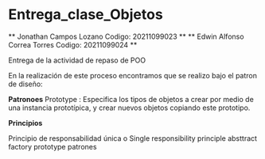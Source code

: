 # Entrega_clase_Objetos

** Jonathan Campos Lozano Codigo: 20211099023 **
** Edwin Alfonso Correa Torres Codigo: 20211099024 **


Entrega de la actividad de repaso de POO

En la realización de este proceso encontramos que se realizo bajo el patron de diseño:

**Patronoes**
Prototype : Especifica los tipos de objetos a crear por medio de una instancia prototípica, y crear nuevos objetos copiando este prototipo.

**Principios**

Principio de responsabilidad única o Single responsibility principle 
absttract factory
prototype patrones
